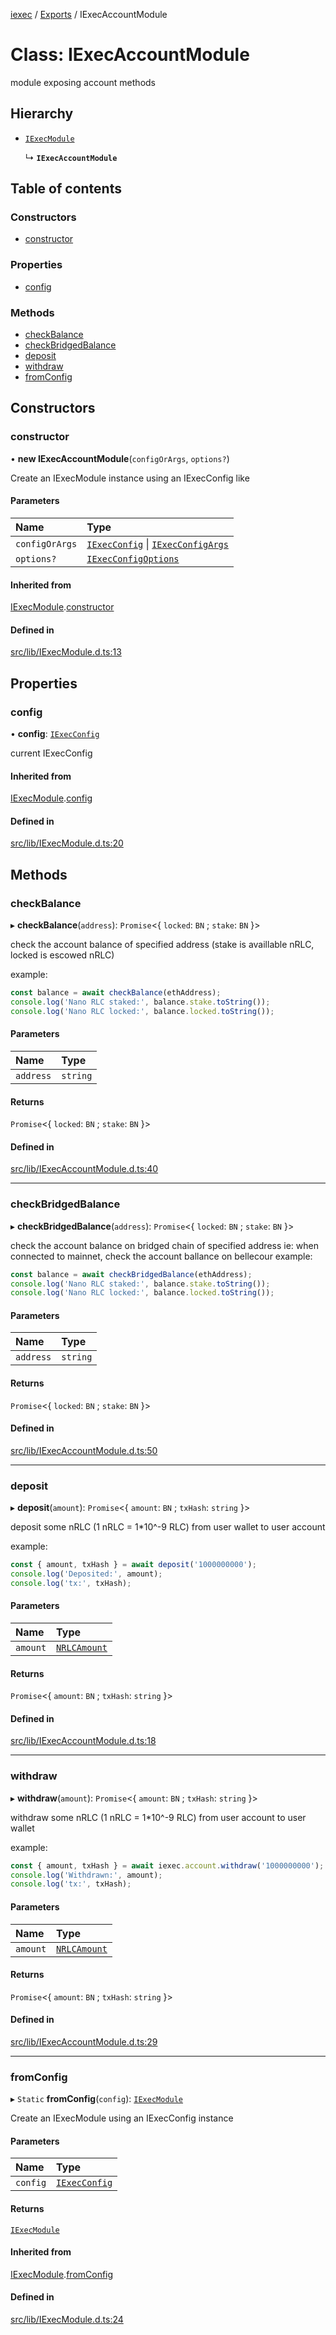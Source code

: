 [iexec](../README.md) / [Exports](../modules.md) / IExecAccountModule

# Class: IExecAccountModule

module exposing account methods

## Hierarchy

- [`IExecModule`](IExecModule.md)

  ↳ **`IExecAccountModule`**

## Table of contents

### Constructors

- [constructor](IExecAccountModule.md#constructor)

### Properties

- [config](IExecAccountModule.md#config)

### Methods

- [checkBalance](IExecAccountModule.md#checkbalance)
- [checkBridgedBalance](IExecAccountModule.md#checkbridgedbalance)
- [deposit](IExecAccountModule.md#deposit)
- [withdraw](IExecAccountModule.md#withdraw)
- [fromConfig](IExecAccountModule.md#fromconfig)

## Constructors

### constructor

• **new IExecAccountModule**(`configOrArgs`, `options?`)

Create an IExecModule instance using an IExecConfig like

#### Parameters

| Name | Type |
| :------ | :------ |
| `configOrArgs` | [`IExecConfig`](IExecConfig.md) \| [`IExecConfigArgs`](../interfaces/internal_.IExecConfigArgs.md) |
| `options?` | [`IExecConfigOptions`](../interfaces/internal_.IExecConfigOptions.md) |

#### Inherited from

[IExecModule](IExecModule.md).[constructor](IExecModule.md#constructor)

#### Defined in

[src/lib/IExecModule.d.ts:13](https://github.com/iExecBlockchainComputing/iexec-sdk/blob/500b144/src/lib/IExecModule.d.ts#L13)

## Properties

### config

• **config**: [`IExecConfig`](IExecConfig.md)

current IExecConfig

#### Inherited from

[IExecModule](IExecModule.md).[config](IExecModule.md#config)

#### Defined in

[src/lib/IExecModule.d.ts:20](https://github.com/iExecBlockchainComputing/iexec-sdk/blob/500b144/src/lib/IExecModule.d.ts#L20)

## Methods

### checkBalance

▸ **checkBalance**(`address`): `Promise`<{ `locked`: `BN` ; `stake`: `BN`  }\>

check the account balance of specified address (stake is availlable nRLC, locked is escowed nRLC)

example:
```js
const balance = await checkBalance(ethAddress);
console.log('Nano RLC staked:', balance.stake.toString());
console.log('Nano RLC locked:', balance.locked.toString());
```

#### Parameters

| Name | Type |
| :------ | :------ |
| `address` | `string` |

#### Returns

`Promise`<{ `locked`: `BN` ; `stake`: `BN`  }\>

#### Defined in

[src/lib/IExecAccountModule.d.ts:40](https://github.com/iExecBlockchainComputing/iexec-sdk/blob/500b144/src/lib/IExecAccountModule.d.ts#L40)

___

### checkBridgedBalance

▸ **checkBridgedBalance**(`address`): `Promise`<{ `locked`: `BN` ; `stake`: `BN`  }\>

check the account balance on bridged chain of specified address ie: when connected to mainnet, check the account ballance on bellecour
example:
```js
const balance = await checkBridgedBalance(ethAddress);
console.log('Nano RLC staked:', balance.stake.toString());
console.log('Nano RLC locked:', balance.locked.toString());
```

#### Parameters

| Name | Type |
| :------ | :------ |
| `address` | `string` |

#### Returns

`Promise`<{ `locked`: `BN` ; `stake`: `BN`  }\>

#### Defined in

[src/lib/IExecAccountModule.d.ts:50](https://github.com/iExecBlockchainComputing/iexec-sdk/blob/500b144/src/lib/IExecAccountModule.d.ts#L50)

___

### deposit

▸ **deposit**(`amount`): `Promise`<{ `amount`: `BN` ; `txHash`: `string`  }\>

deposit some nRLC (1 nRLC = 1*10^-9 RLC) from user wallet to user account

example:
```js
const { amount, txHash } = await deposit('1000000000');
console.log('Deposited:', amount);
console.log('tx:', txHash);
```

#### Parameters

| Name | Type |
| :------ | :------ |
| `amount` | [`NRLCAmount`](../modules/internal_.md#nrlcamount) |

#### Returns

`Promise`<{ `amount`: `BN` ; `txHash`: `string`  }\>

#### Defined in

[src/lib/IExecAccountModule.d.ts:18](https://github.com/iExecBlockchainComputing/iexec-sdk/blob/500b144/src/lib/IExecAccountModule.d.ts#L18)

___

### withdraw

▸ **withdraw**(`amount`): `Promise`<{ `amount`: `BN` ; `txHash`: `string`  }\>

withdraw some nRLC (1 nRLC = 1*10^-9 RLC) from user account to user wallet

example:
```js
const { amount, txHash } = await iexec.account.withdraw('1000000000');
console.log('Withdrawn:', amount);
console.log('tx:', txHash);
```

#### Parameters

| Name | Type |
| :------ | :------ |
| `amount` | [`NRLCAmount`](../modules/internal_.md#nrlcamount) |

#### Returns

`Promise`<{ `amount`: `BN` ; `txHash`: `string`  }\>

#### Defined in

[src/lib/IExecAccountModule.d.ts:29](https://github.com/iExecBlockchainComputing/iexec-sdk/blob/500b144/src/lib/IExecAccountModule.d.ts#L29)

___

### fromConfig

▸ `Static` **fromConfig**(`config`): [`IExecModule`](IExecModule.md)

Create an IExecModule using an IExecConfig instance

#### Parameters

| Name | Type |
| :------ | :------ |
| `config` | [`IExecConfig`](IExecConfig.md) |

#### Returns

[`IExecModule`](IExecModule.md)

#### Inherited from

[IExecModule](IExecModule.md).[fromConfig](IExecModule.md#fromconfig)

#### Defined in

[src/lib/IExecModule.d.ts:24](https://github.com/iExecBlockchainComputing/iexec-sdk/blob/500b144/src/lib/IExecModule.d.ts#L24)

